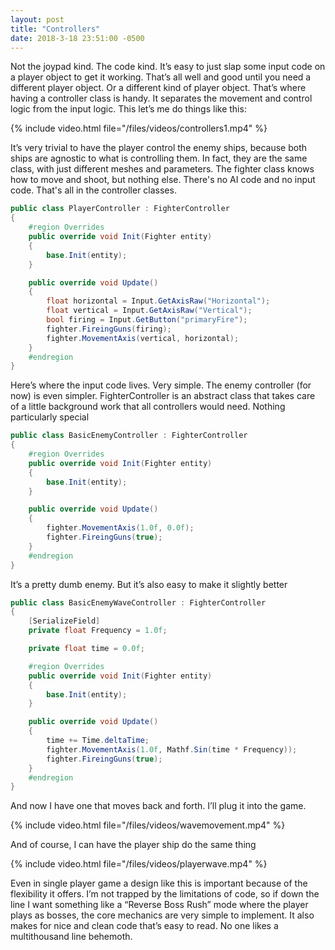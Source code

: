 ```yaml
---
layout: post
title: "Controllers"
date: 2018-3-18 23:51:00 -0500
---
```


Not the joypad kind. The code kind. It’s easy to just slap some input code on a player object to get it working. That’s all well and good until you need a different player object. Or a different kind of player object. That’s where having a controller class is handy. It separates the movement and control logic from the input logic. This let’s me do things like this:

{% include video.html file="/files/videos/controllers1.mp4" %}

It’s very trivial to have the player control the enemy ships, because both ships are agnostic to what is controlling them. In fact, they are the same class, with just different meshes and parameters. The fighter class knows how to move and shoot, but nothing else. There's no AI code and no input code. That's all in the controller classes.

```c#
public class PlayerController : FighterController
{
    #region Overrides
    public override void Init(Fighter entity)
    {
        base.Init(entity);
    }

    public override void Update()
    {
        float horizontal = Input.GetAxisRaw("Horizontal");
        float vertical = Input.GetAxisRaw("Vertical");
        bool firing = Input.GetButton("primaryFire");
        fighter.FireingGuns(firing);
        fighter.MovementAxis(vertical, horizontal);
    }
    #endregion
}
```

Here’s where the input code lives. Very simple. The enemy controller (for now) is even simpler. FighterController is an abstract class that takes care of a little background work that all controllers would need. Nothing particularly special

```c#
public class BasicEnemyController : FighterController
{
    #region Overrides
    public override void Init(Fighter entity)
    {
        base.Init(entity);
    }

    public override void Update()
    {
        fighter.MovementAxis(1.0f, 0.0f);
        fighter.FireingGuns(true);
    }
    #endregion
}
```

It’s a pretty dumb enemy. But it’s also easy to make it slightly better

```c#
public class BasicEnemyWaveController : FighterController
{
    [SerializeField]
    private float Frequency = 1.0f;

    private float time = 0.0f;

    #region Overrides
    public override void Init(Fighter entity)
    {
        base.Init(entity);
    }

    public override void Update()
    {
        time += Time.deltaTime;
        fighter.MovementAxis(1.0f, Mathf.Sin(time * Frequency));
        fighter.FireingGuns(true);
    }
    #endregion
}
```

And now I have one that moves back and forth. I’ll plug it into the game.

{% include video.html file="/files/videos/wavemovement.mp4" %}

And of course, I can have the player ship do the same thing

{% include video.html file="/files/videos/playerwave.mp4" %}

Even in single player game a design like this is important because of the flexibility it offers. I’m not trapped by the limitations of code, so if down the line I want something like a “Reverse Boss Rush” mode where the player plays as bosses, the core mechanics are very simple to implement. It also makes for nice and clean code that’s easy to read. No one likes a multithousand line behemoth.
